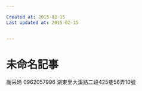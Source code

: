 ```yaml
---

Created at: 2015-02-15
Last updated at: 2015-02-15


---
```


# 未命名記事


謝采玲
0962057996
湖東里大溪路二段425巷56弄10號

